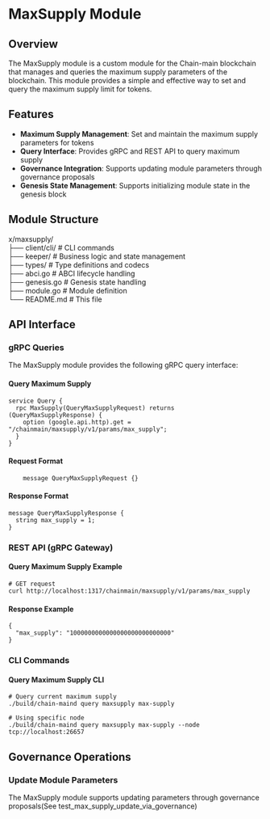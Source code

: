 # MaxSupply Module

## Overview

The MaxSupply module is a custom module for the Chain-main blockchain that manages and queries the maximum supply parameters of the blockchain. This module provides a simple and effective way to set and query the maximum supply limit for tokens.

## Features

- **Maximum Supply Management**: Set and maintain the maximum supply parameters for tokens
- **Query Interface**: Provides gRPC and REST API to query maximum supply
- **Governance Integration**: Supports updating module parameters through governance proposals
- **Genesis State Management**: Supports initializing module state in the genesis block

## Module Structure

x/maxsupply/\
├── client/cli/          # CLI commands\
├── keeper/              # Business logic and state management\
├── types/               # Type definitions and codecs\
├── abci.go             # ABCI lifecycle handling\
├── genesis.go          # Genesis state handling\
├── module.go           # Module definition\
└── README.md           # This file

## API Interface

### gRPC Queries

The MaxSupply module provides the following gRPC query interface:

#### Query Maximum Supply

```(go)
service Query {
  rpc MaxSupply(QueryMaxSupplyRequest) returns (QueryMaxSupplyResponse) {
    option (google.api.http).get = "/chainmain/maxsupply/v1/params/max_supply";
  }
}
```

#### Request Format

```(go)
    message QueryMaxSupplyRequest {}
```

#### Response Format

```(go)
message QueryMaxSupplyResponse {
  string max_supply = 1;
}
```

### REST API (gRPC Gateway)

#### Query Maximum Supply Example

```(bash)
# GET request
curl http://localhost:1317/chainmain/maxsupply/v1/params/max_supply
```

#### Response Example

```(bash)
{
  "max_supply": "1000000000000000000000000000"
}
```

### CLI Commands

#### Query Maximum Supply CLI

```(bash)
# Query current maximum supply
./build/chain-maind query maxsupply max-supply

# Using specific node
./build/chain-maind query maxsupply max-supply --node tcp://localhost:26657
```

## Governance Operations

### Update Module Parameters

The MaxSupply module supports updating parameters through governance proposals(See test_max_supply_update_via_governance)
